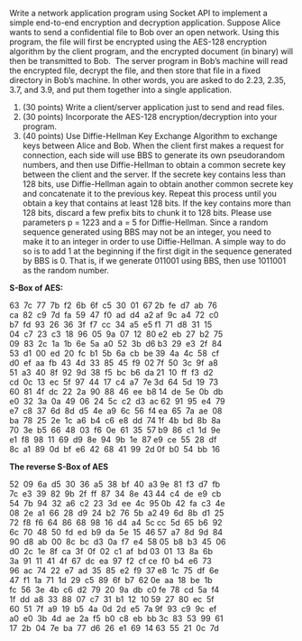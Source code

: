 Write a network application program using Socket API to implement a simple end-to-end encryption and decryption application. 
Suppose Alice wants to send a confidential file to Bob over an open network. Using this program, the file will first be encrypted using the AES-128 encryption algorithm by the client program, and the encrypted document (in binary) will then be transmitted to Bob.  The server program in Bob’s machine will read the encrypted file, decrypt the file, and then store that file in a fixed directory in Bob’s machine. 
In other words, you are asked to do 2.23, 2.35, 3.7, and 3.9, and put them together into a single application.

1. (30 points) Write a client/server application just to send and read files. 
2. (30 points) Incorporate the AES-128 encryption/decryption into your program.
3. (40 points) Use Diffie-Hellman Key Exchange Algorithm to exchange keys between Alice and Bob. When the client first makes a request for connection, each side will use BBS to generate its own pseudorandom numbers, and then use Diffie-Hellman to obtain a common secrete key between the client and the server. If the secrete key contains less than 128 bits, use Diffie-Hellman again to obtain another common secrete key and concatenate it to the previous key. Repeat this process until you obtain a key that contains at least 128 bits. If the key contains more than 128 bits, discard a few prefix bits to chunk it to 128 bits. Please use parameters p = 1223 and a = 5 for Diffie-Hellman. Since a random sequence generated using BBS may not be an integer, you need to make it to an integer in order to use Diffie-Hellman. A simple way to do so is to add 1 at the beginning if the first digit in the sequence generated by BBS is 0. That is, if we generate 011001 using BBS, then use 1011001 as the random number. 


**S-Box of AES:**

63  7c  77  7b  f2  6b  6f  c5  30  01  67 2b  fe  d7  ab  76</br>
ca  82  c9  7d  fa  59  47  f0  ad  d4  a2 af  9c  a4  72  c0</br>
b7  fd  93  26  36  3f  f7  cc  34  a5  e5 f1  71  d8  31  15</br>
04  c7  23  c3  18  96  05  9a  07  12  80 e2  eb  27  b2  75</br>
09  83  2c  1a  1b  6e  5a  a0  52  3b  d6 b3  29  e3  2f  84</br>
53  d1  00  ed  20  fc  b1  5b  6a  cb  be 39  4a  4c  58  cf</br>
d0  ef  aa  fb  43  4d  33  85  45  f9  02 7f  50  3c  9f  a8</br>
51  a3  40  8f  92  9d  38  f5  bc  b6  da 21  10  ff  f3  d2</br>
cd  0c  13  ec  5f  97  44  17  c4  a7  7e 3d  64  5d  19  73</br>
60  81  4f  dc  22  2a  90  88  46  ee  b8 14  de  5e  0b  db</br>
e0  32  3a  0a  49  06  24  5c  c2  d3  ac 62  91  95  e4  79</br>
e7  c8  37  6d  8d  d5  4e  a9  6c  56  f4 ea  65  7a  ae  08</br>
ba  78  25  2e  1c  a6  b4  c6  e8  dd  74 1f  4b  bd  8b  8a</br>
70  3e  b5  66  48  03  f6  0e  61  35  57 b9  86  c1  1d  9e</br>
e1  f8  98  11  69  d9  8e  94  9b  1e  87 e9  ce  55  28  df</br>
8c  a1  89  0d  bf  e6  42  68  41  99  2d 0f  b0  54  bb  16</br>

**The reverse S-Box of AES**

52  09  6a  d5  30  36  a5  38  bf  40  a3 9e  81  f3  d7  fb</br>
7c  e3  39  82  9b  2f  ff  87  34  8e  43 44  c4  de  e9  cb</br>
54  7b  94  32  a6  c2  23  3d  ee  4c  95 0b  42  fa  c3  4e</br>
08  2e  a1  66  28  d9  24  b2  76  5b  a2 49  6d  8b  d1  25</br>
72  f8  f6  64  86  68  98  16  d4  a4  5c cc  5d  65  b6  92</br>
6c  70  48  50  fd  ed  b9  da  5e  15  46 57  a7  8d  9d  84</br>
90  d8  ab  00  8c  bc  d3  0a  f7  e4  58 05  b8  b3  45  06</br>
d0  2c  1e  8f  ca  3f  0f  02  c1  af  bd 03  01  13  8a  6b</br>
3a  91  11  41  4f  67  dc  ea  97  f2  cf ce  f0  b4  e6  73</br>
96  ac  74  22  e7  ad  35  85  e2  f9  37 e8  1c  75  df  6e</br>
47  f1  1a  71  1d  29  c5  89  6f  b7  62 0e  aa  18  be  1b</br>
fc  56  3e  4b  c6  d2  79  20  9a  db  c0 fe  78  cd  5a  f4</br>
1f  dd  a8  33  88  07  c7  31  b1  12  10 59  27  80  ec  5f</br>
60  51  7f  a9  19  b5  4a  0d  2d  e5  7a 9f  93  c9  9c  ef</br>
a0  e0  3b  4d  ae  2a  f5  b0  c8  eb  bb 3c  83  53  99  61</br>
17  2b  04  7e  ba  77  d6  26  e1  69  14 63  55  21  0c  7d</br>
